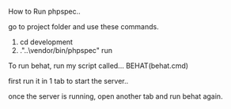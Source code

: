 How to Run phpspec.. 

go to project folder and use these commands.

1. cd development
2. ."\..\vendor/bin/phpspec" run


To run behat, run my script called... BEHAT(behat.cmd)

first run it in 1 tab to start the server.. 

once the server is running, open another tab and run behat again.
